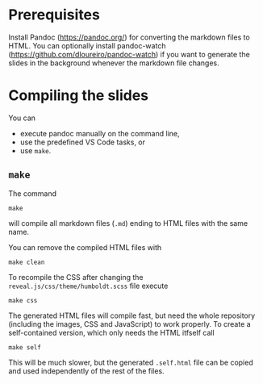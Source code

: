 # Prerequisites

Install Pandoc (https://pandoc.org/) for converting the markdown files to HTML.
You can optionally install pandoc-watch (https://github.com/dloureiro/pandoc-watch) if you want to generate the slides in the background whenever the markdown file changes.

# Compiling the slides

You can 
* execute pandoc manually on the command line, 
* use the predefined VS Code tasks, or 
* use `make`.

## `make`

The command
```
make
```
will compile all markdown files (`.md`) ending to HTML files with the same name.

You can remove the compiled HTML files with
```
make clean
```

To recompile the CSS after changing the `reveal.js/css/theme/humboldt.scss` file execute
```
make css
```

The generated HTML files will compile fast, but need the whole repository (including the images, CSS and JavaScript) to work properly. 
To create a self-contained version, which only needs the HTML itfself call
```
make self
```
This will be much slower, but the generated `.self.html` file can be copied and
used independently of the rest of the files.